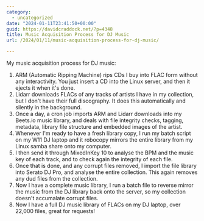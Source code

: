 ```yaml
---
category:
  - uncategorized
date: "2024-01-11T23:41:50+00:00"
guid: https://davidcraddock.net/?p=4348
title: Music Acquisition Process for DJ Music
url: /2024/01/11/music-acquisition-process-for-dj-music/

---
```

My music acquisition process for DJ music:

1. ARM (Automatic Ripping Machine) rips CDs I buy into FLAC form without any interactivity. You just insert a CD into the Linux server, and then it ejects it when it's done.
2. Lidarr downloads FLACs of any tracks of artists I have in my collection, but I don't have their full discography. It does this automatically and silently in the background.
3. Once a day, a cron job imports ARM and Lidarr downloads into my Beets.io music library, and deals with file integrity checks, tagging, metadata, library file structure and embedded images of the artist.
4. Whenever I'm ready to have a fresh library copy, I run my batch script on my W11 DJ laptop and it robocopy mirrors the entire library from my Linux samba share onto my computer.
5. I then send it through MixedInKey 10 to analyse the BPM and the music key of each track, and to check again the integrity of each file.
6. Once that is done, and any corrupt files removed, I import the file library into Serato DJ Pro, and analyse the entire collection. This again removes any dud files from the collection.
7. Now I have a complete music library, I run a batch file to reverse mirror the music from the DJ library back onto the server, so my collection doesn't accumalate corrupt files.
8. Now I have a full DJ music library of FLACs on my DJ laptop, over 22,000 files, great for requests!
